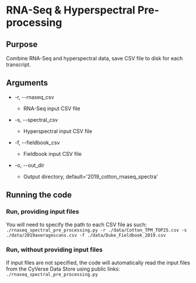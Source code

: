 # RNA-Seq & Hyperspectral Pre-processing

## Purpose
Combine RNA-Seq and hyperspectral data, save CSV file to disk for each transcript.

## Arguments
* -r, --rnaseq_csv
    * RNA-Seq input CSV file

* -s, --spectral_csv
    * Hyperspectral input CSV file

* -f, --fieldbook_csv
    * Fieldbook input CSV file

* -o, --out_dir
    * Output directory, default='2019_cotton_rnaseq_spectra'

## Running the code

### Run, providing input files
You will need to specify the path to each CSV file as such: 
```./rnaseq_spectral_pre_processing.py -r ./data/Cotton_TPM_TOP25.csv -s ./data/2019averagescans.csv -f ./data/Duke_Fieldbook_2019.csv```

### Run, without providing input files
If input files are not specified, the code will automatically read the input files from the CyVerse Data Store using public links:
```./rnaseq_spectral_pre_processing.py```